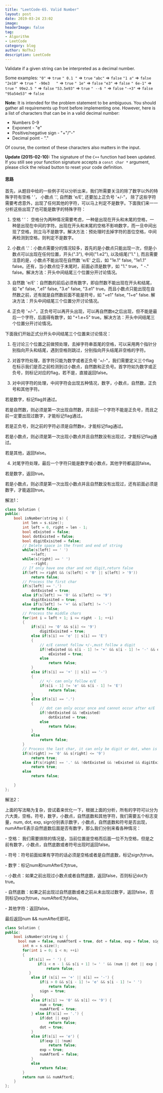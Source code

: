 ```yaml
---
title: "LeetCode-65. Valid Number"
layout: post
date: 2019-03-24 23:02
image: 
headerImage: false
tag:
- Algorithm
- LeetCode
category: blog
author: NoThxJ
description: LeetCode
---
```


Validate if a given string can be interpreted as a decimal number.

Some examples:
`"0"` => `true`
`" 0.1 "` => `true`
`"abc"` => `false`
`"1 a"` => `false`
`"2e10"` => `true`
`" -90e3   "` => `true`
`" 1e"` => `false`
`"e3"` => `false`
`" 6e-1"` => `true`
`" 99e2.5 "` => `false`
`"53.5e93"` => `true`
`" --6 "` => `false`
`"-+3"` => `false`
`"95a54e53"` => `false`

**Note:** It is intended for the problem statement to be ambiguous. You should gather all requirements up front before implementing one. However, here is a list of characters that can be in a valid decimal number:

- Numbers 0-9
- Exponent - "e"
- Positive/negative sign - "+"/"-"
- Decimal point - "."

Of course, the context of these characters also matters in the input.

**Update (2015-02-10):**
The signature of the `C++` function had been updated. If you still see your function signature accepts a `const char *` argument, please click the reload button to reset your code definition.

#### 思路

首先，从题目中给的一些例子可以分析出来，我们所需要关注的除了数字以外的特殊字符有空格 ‘ ’， 小数点 '.', 自然数 'e/E', 还要加上正负号 '+/-"， 除了这些字符需要考虑意外，出现了任何其他的字符，可以马上判定不是数字。下面我们来一一分析这些出现了也可能是数字的特殊字符：

1. 空格 ‘ ’： 空格分为两种情况需要考虑，一种是出现在开头和末尾的空格，一种是出现在中间的字符。出现在开头和末尾的空格不影响数字，而一旦中间出现了空格，则立马不是数字。解决方法：预处理时去掉字符的首位空格，中间再检测到空格，则判定不是数字。

2. 小数点 '.'：小数点需要分的情况较多，首先的是小数点只能出现一次，但是小数点可以出现在任何位置，开头(".3"), 中间("1.e2"), 以及结尾("1." ), 而且需要注意的是，小数点不能出现在自然数 'e/E' 之后，如 "1e.1" false, "1e1.1" false。还有，当小数点位于末尾时，前面必须是数字，如 "1."  true，" -." false。解决方法：开头中间结尾三个位置分开讨论情况。

3. 自然数 'e/E'：自然数的前后必须有数字，即自然数不能出现在开头和结尾，如 "e" false,  ".e1" false, "3.e" false, "3.e1" true。而且小数点只能出现在自然数之前，还有就是自然数前面不能是符号，如 "+e1" false, "1+e" false. 解决方法：开头中间结尾三个位置分开讨论情况。

4. 正负号 '+/-"，正负号可以再开头出现，可以再自然数e之后出现，但不能是最后一个字符，后面得有数字，如  "+1.e+5" true。解决方法：开头中间结尾三个位置分开讨论情况。

 

下面我们开始正式分开头中间结尾三个位置来讨论情况：

1. 在讨论三个位置之前做预处理，去掉字符串首尾的空格，可以采用两个指针分别指向开头和结尾，遇到空格则跳过，分别指向开头结尾非空格的字符。

2. 对首字符处理，首字符只能为数字或者正负号 '+/-"，我们需要定义三个flag在标示我们是否之前检测到过小数点，自然数和正负号。首字符如为数字或正负号，则标记对应的flag，若不是，直接返回false。

3. 对中间字符的处理，中间字符会出现五种情况，数字，小数点，自然数，正负号和其他字符。

若是数字，标记flag并通过。

若是自然数，则必须是第一次出现自然数，并且前一个字符不能是正负号，而且之前一定要出现过数字，才能标记flag通过。

若是正负号，则之前的字符必须是自然数e，才能标记flag通过。

若是小数点，则必须是第一次出现小数点并且自然数没有出现过，才能标记flag通过。

若是其他，返回false。

4. 对尾字符处理，最后一个字符只能是数字或小数点，其他字符都返回false。

若是数字，返回true。

若是小数点，则必须是第一次出现小数点并且自然数没有出现过，还有前面必须是数字，才能返回true。



解法1：

```c++
class Solution {
public:
    bool isNumber(string s) {
        int len = s.size();
        int left = 0, right = len - 1;
        bool eExisted = false;
        bool dotExisted = false;
        bool digitExisited = false;
        // Delete space in the front and end of string
        while(s[left] == ' ')
            ++left;
        while(s[right] == ' ')
            --right;
        // If only have one char and not digit,return false
        if(left >= right && (s[left] < '0' || s[left] > '9'))
            return false;
        // Process the first char
        if(s[left] == '.')
            dotExisted = true;
        else if(s[left] >= '0' && s[left] <= '9')
            digitExisited = true;
        else if(s[left] != '+' && s[left] != '-')
            return false;
        // Process the middle chars
        for(int i = left + 1; i <= right - 1; ++i)
        {
            if(s[i] >= '0' && s[i] <= '9')
                digitExisited = true;
            else if(s[i] == 'e' || s[i] == 'E')
            {
                // e/E cannot follow +/-,must follow a digit
                if(!eExisted && s[i - 1] != '+' && s[i - 1] != '-' && digitExisited)
                    eExisted = true;
                else 
                    return false;
            }
            else if(s[i] == '+' || s[i] == '-')
            {
                // +/- can only follow e/E
                if(s[i - 1] != 'e' && s[i - 1] != 'E')
                    return false;
            }
            else if(s[i] == '.')
            {
                // dot can only occur once and cannot occur after e/E
                if(!dotExisted && !eExisted)
                    dotExisted = true;
                else
                    return false;
            }
            else
                return false;
        }
        // Process the last char, it can only be digit or dot, when is dot, there should be no dot and e/E before and must follow a digit
        if(s[right] >= '0' && s[right] <= '9')
            return true;
        else if(s[right] == '.' && !dotExisted && !eExisted && digitExisited)
            return true;
        else 
            return false;
        
    }
};
```



解法2：

上面的写法略为复杂，尝试着来优化一下，根据上面的分析，所有的字符可以分为六大类，空格，符号，数字，小数点，自然底数和其他字符，我们需要五个标志变量，num, dot, exp, sign分别表示数字，小数点，自然底数和符号是否出现，numAfterE表示自然底数后面是否有数字，那么我们分别来看各种情况：

\- 空格： 我们需要排除的情况是，当前位置是空格而后面一位不为空格，但是之前有数字，小数点，自然底数或者符号出现时返回false。

\- 符号：符号前面如果有字符的话必须是空格或者是自然底数，标记sign为true。

\- 数字：标记num和numAfterE为true。

\- 小数点：如果之前出现过小数点或者自然底数，返回false，否则标记dot为true。

\- 自然底数：如果之前出现过自然底数或者之前从未出现过数字，返回false，否则标记exp为true，numAfterE为false。

\- 其他字符：返回false。

最后返回num && numAfterE即可。



```c++
class Solution {
public:
    bool isNumber(string s) {
      bool num = false, numAfterE = true, dot = false, exp = false, sign = false;
        int n = s.size();
        for(int i = 0; i < n; ++i)
        {
           if(s[i] == ' ') {
               if(i < n - 1 && s[i + 1] != ' ' && (num || dot || exp || exp || sign))
                   return false;
           }
            else if (s[i] == '+' || s[i] == '-') {
                if(i > 0 && s[i - 1] != 'e' && s[i - 1] != ' ')
                    return false;
                sign = true;
            }
            else if(s[i] >= '0' && s[i] <= '9') {
                num = true;
                numAfterE = true;
            } else if(s[i] == '.') {
                if(dot || exp)
                    return false;
                dot = true;
            }
            else if(s[i] == 'e') {
                if(exp || !num)
                    return false;
                exp = true;
                numAfterE = false;
            }
            else
                return false;
        }
        return num && numAfterE;
    }
};
```

